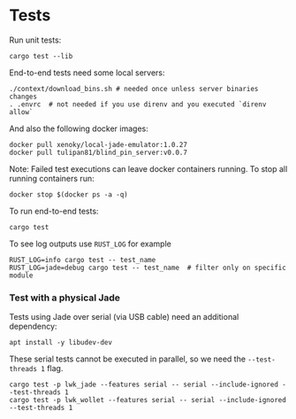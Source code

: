 # Tests

Run unit tests:
```shell
cargo test --lib
```

End-to-end tests need some local servers:

```shell
./context/download_bins.sh # needed once unless server binaries changes
. .envrc  # not needed if you use direnv and you executed `direnv allow`
```

And also the following docker images:

```shell
docker pull xenoky/local-jade-emulator:1.0.27
docker pull tulipan81/blind_pin_server:v0.0.7
```

Note: Failed test executions can leave docker containers running. To stop all running containers run:

```shell
docker stop $(docker ps -a -q)
```

To run end-to-end tests:

```shell
cargo test
```

To see log outputs use `RUST_LOG` for example

```shell
RUST_LOG=info cargo test -- test_name
RUST_LOG=jade=debug cargo test -- test_name  # filter only on specific module
```

### Test with a physical Jade

Tests using Jade over serial (via USB cable) need an additional dependency:
```shell
apt install -y libudev-dev
```

These serial tests cannot be executed in parallel, so we need the `--test-threads 1` flag.
```shell
cargo test -p lwk_jade --features serial -- serial --include-ignored --test-threads 1
cargo test -p lwk_wollet --features serial -- serial --include-ignored --test-threads 1
```

